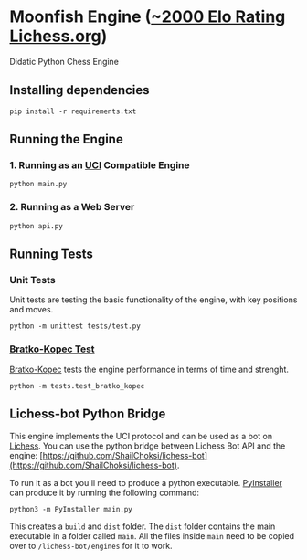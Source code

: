 # Moonfish Engine ([~2000 Elo Rating Lichess.org](https://lichess.org/@/moonfish_bot))

Didatic Python Chess Engine
## Installing dependencies

```
pip install -r requirements.txt
```
## Running the Engine

### 1. Running as an [UCI](http://wbec-ridderkerk.nl/html/UCIProtocol.html) Compatible Engine

```
python main.py
```

### 2. Running as a Web Server

```
python api.py
```

## Running Tests


### Unit Tests

Unit tests are testing the basic functionality of the engine,
with key positions and moves.

```
python -m unittest tests/test.py
```

### [Bratko-Kopec Test](https://www.chessprogramming.org/Bratko-Kopec_Test)

[Bratko-Kopec](https://www.chessprogramming.org/Bratko-Kopec_Test) tests the engine 
performance in terms of time and strenght.

```
python -m tests.test_bratko_kopec
```

## Lichess-bot Python Bridge

This engine implements the UCI protocol and can be used as a bot on [Lichess](https://lichess.org). You can use the python bridge between Lichess Bot API and the engine: [https://github.com/ShailChoksi/lichess-bot](https://github.com/ShailChoksi/lichess-bot). 

To run it as a bot you'll need to produce a python executable. [PyInstaller](https://pyinstaller.readthedocs.io/en/stable/) can produce it by running the following command:

```
python3 -m PyInstaller main.py
```

This creates a `build` and `dist` folder. The `dist` folder contains the main executable in a folder called `main`. All the files inside `main` need to be copied over to `/lichess-bot/engines` for it to work.
